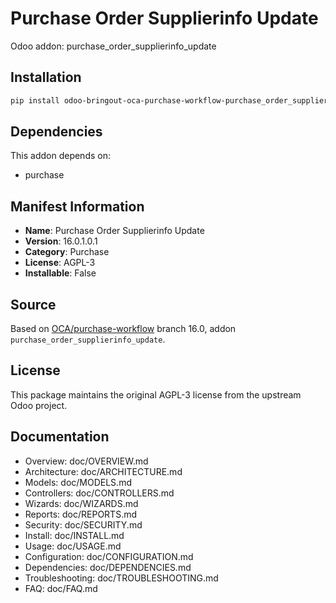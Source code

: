# Purchase Order Supplierinfo Update

Odoo addon: purchase_order_supplierinfo_update

## Installation

```bash
pip install odoo-bringout-oca-purchase-workflow-purchase_order_supplierinfo_update
```

## Dependencies

This addon depends on:
- purchase

## Manifest Information

- **Name**: Purchase Order Supplierinfo Update
- **Version**: 16.0.1.0.1
- **Category**: Purchase
- **License**: AGPL-3
- **Installable**: False

## Source

Based on [OCA/purchase-workflow](https://github.com/OCA/purchase-workflow) branch 16.0, addon `purchase_order_supplierinfo_update`.

## License

This package maintains the original AGPL-3 license from the upstream Odoo project.

## Documentation

- Overview: doc/OVERVIEW.md
- Architecture: doc/ARCHITECTURE.md
- Models: doc/MODELS.md
- Controllers: doc/CONTROLLERS.md
- Wizards: doc/WIZARDS.md
- Reports: doc/REPORTS.md
- Security: doc/SECURITY.md
- Install: doc/INSTALL.md
- Usage: doc/USAGE.md
- Configuration: doc/CONFIGURATION.md
- Dependencies: doc/DEPENDENCIES.md
- Troubleshooting: doc/TROUBLESHOOTING.md
- FAQ: doc/FAQ.md
